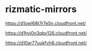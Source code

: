 # rizmatic-mirrors

https://d1owl68t7r7e5n.cloudfront.net/

https://d1hyj0n3qbv126.cloudfront.net/

https://d10ar77uukfvh8.cloudfront.net/
